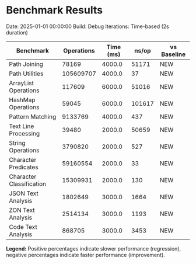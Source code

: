 # Benchmark Results

Date: 2025-01-01 00:00:00
Build: Debug
Iterations: Time-based (2s duration)

| Benchmark | Operations | Time (ms) | ns/op | vs Baseline |
|-----------|------------|-----------|-------|-------------|
| Path Joining | 78169 | 4000.0 | 51171 | NEW |
| Path Utilities | 105609707 | 4000.0 | 37 | NEW |
| ArrayList Operations | 117609 | 6000.0 | 51016 | NEW |
| HashMap Operations | 59045 | 6000.0 | 101617 | NEW |
| Pattern Matching | 9133769 | 4000.0 | 437 | NEW |
| Text Line Processing | 39480 | 2000.0 | 50659 | NEW |
| String Operations | 3790820 | 2000.0 | 527 | NEW |
| Character Predicates | 59160554 | 2000.0 | 33 | NEW |
| Character Classification | 15309931 | 2000.0 | 130 | NEW |
| JSON Text Analysis | 1802649 | 3000.0 | 1664 | NEW |
| ZON Text Analysis | 2514134 | 3000.0 | 1193 | NEW |
| Code Text Analysis | 868705 | 3000.0 | 3453 | NEW |

**Legend:** Positive percentages indicate slower performance (regression), negative percentages indicate faster performance (improvement).
